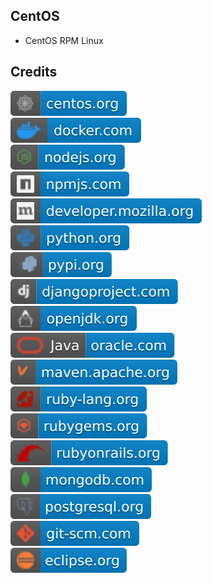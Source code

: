 CentOS
------

- CentOS RPM Linux

Credits
-------
[![image](
Credits/centos.org.svg?raw=true)](https://centos.org/)  
[![image](
Credits/docker.com.svg?raw=true)](https://docker.com/)  
[![image](
Credits/nodejs.org.svg?raw=true)](https://nodejs.org/)  
[![image](
Credits/npmjs.com.svg?raw=true)](https://npmjs.com/)  
[![image](
Credits/developer.mozilla.org.svg?raw=true)](https://developer.mozilla.org/)  
[![image](
Credits/python.org.svg?raw=true)](https://python.org/)  
[![image](
Credits/pypi.org.svg?raw=true)](https://pypi.org/)  
[![image](
Credits/djangoproject.com.svg?raw=true)](https://djangoproject.com/)  
[![image](
Credits/openjdk.org.svg?raw=true)](https://openjdk.org/)  
[![image](
Credits/Java-oracle.com.svg?raw=true)](https://oracle.com/java/)  
[![image](
Credits/maven.apache.org.svg?raw=true)](https://maven.apache.org/)  
[![image](
Credits/ruby-lang.org.svg?raw=true)](https://ruby-lang.org/)  
[![image](
Credits/rubygems.org.svg?raw=true)](https://rubygems.org/)  
[![image](
Credits/rubyonrails.org.svg?raw=true)](https://rubyonrails.org/)  
[![image](
Credits/mongodb.com.svg?raw=true)](https://mongodb.com/)  
[![image](
Credits/postgresql.org.svg?raw=true)](https://postgresql.org/)  
[![image](
Credits/git-scm.com.svg?raw=true)](https://git-scm.com)  
[![image](
Credits/eclipse.org.svg?raw=true)](https://eclipse.org/)
